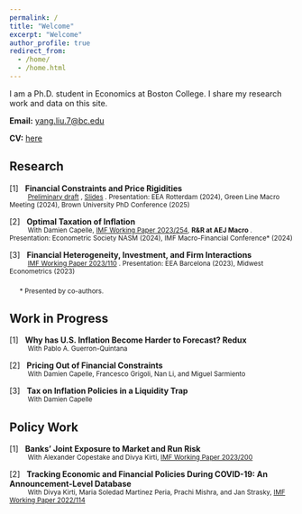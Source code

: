 ```yaml
---
permalink: /
title: "Welcome"
excerpt: "Welcome"
author_profile: true
redirect_from: 
  - /home/
  - /home.html
---
```


I am a Ph.D. student in Economics at Boston College. I share my research work and data on this site. 

**Email:** [yang.liu.7@bc.edu](mailto:yang.liu.7@bc.edu)

**CV:** [here](files/YL_CV_current.pdf)

## Research

[1] &nbsp; **Financial Constraints and Price Rigidities**  <br>
<sub> &emsp;&emsp;&ensp; [Preliminary draft](files/Finance_Inflation_apr2025.pdf) , [Slides](files/Finance_Inflation_Slides_apr2025.pdf) . Presentation: EEA Rotterdam (2024), Green Line Macro Meeting (2024), Brown University PhD Conference (2025) </sub>

[2] &nbsp; **Optimal Taxation of Inflation**  <br>
<sub> &emsp;&emsp;&ensp;  With Damien Capelle,  [IMF Working Paper 2023/254](https://www.imf.org/en/Publications/WP/Issues/2023/12/08/Optimal-Taxation-of-Inflation-542215), **R&R at AEJ Macro** . Presentation: Econometric Society NASM (2024), IMF Macro-Financial Conference* (2024) </sub>
  
[3] &nbsp; **Financial Heterogeneity, Investment, and Firm Interactions**  <br>
<sub> &emsp;&emsp;&ensp;  [IMF Working Paper 2023/110](https://www.imf.org/en/Publications/WP/Issues/2023/05/26/Financial-Heterogeneity-Investment-and-Firm-Interactions-533844) . Presentation: EEA Barcelona (2023), Midwest Econometrics (2023) </sub>

&emsp; <sub> * Presented by co-authors. </sub>


## Work in Progress

[1] &nbsp; **Why has U.S. Inflation Become Harder to Forecast? Redux**  <br>
<sub> &emsp;&emsp;&ensp;  With Pablo A. Guerron-Quintana </sub>

[2] &nbsp; **Pricing Out of Financial Constraints**  <br>
<sub> &emsp;&emsp;&ensp;  With Damien Capelle, Francesco Grigoli, Nan Li, and Miguel Sarmiento </sub>

[3] &nbsp; **Tax on Inflation Policies in a Liquidity Trap**  <br>
<sub> &emsp;&emsp;&ensp;  With Damien Capelle </sub>


## Policy Work

[1] &nbsp; **Banks’ Joint Exposure to Market and Run Risk**  <br>
<sub> &emsp;&emsp;&ensp;  With Alexander Copestake and Divya Kirti,  [IMF Working Paper 2023/200](https://www.imf.org/en/Publications/WP/Issues/2023/09/23/Banks-Joint-Exposure-to-Market-and-Run-Risk-539390) </sub>

[2] &nbsp; **Tracking Economic and Financial Policies During COVID-19: An Announcement-Level Database**  <br>
<sub> &emsp;&emsp;&ensp;  With Divya Kirti, Maria Soledad Martinez Peria, Prachi Mishra, and Jan Strasky, [IMF Working Paper 2022/114](https://www.imf.org/en/Publications/WP/Issues/2022/06/03/Tracking-Economic-and-Financial-Policies-During-COVID-19-An-Announcement-Level-Database-518896) </sub>


